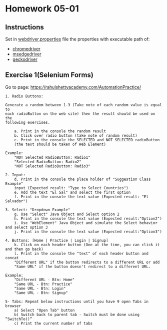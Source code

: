 # Homework 05-01

## Instructions

Set in [webdriver.properties](src/main/resources/webdriver.properties) file the properties with executable path of:

* [chromedriver](https://chromedriver.chromium.org/)
* [msedgedriver](https://developer.microsoft.com/en-us/microsoft-edge/tools/webdriver/)
* [geckodriver](https://github.com/mozilla/geckodriver/releases)

## Exercise 1(Selenium Forms)

Go to page: https://rahulshettyacademy.com/AutomationPractice/

    1. Radio Buttons:
    
    Generate a random between 1-3 (Take note of each random value is equal to
    each radioButton on the web site) then the result should be used on the
    following exercises.

        a. Print in the console the random result
        b. Click over radio button (take note of random result)
        c. Print in the console the SELECTED and NOT SELECTED radioButton
        (the text should be taken of Web Element)
    
    Example:
        "NOT Selected RadioButton: Radio1"
        "Selected RadioButton: Radio2"
        "NOT Selected RadioButton: Radio3"

    2. Input:
        d. Print in the console the place holder of "Suggestion Class Example"
        input (Expected result: "Type to Select Countries")
        e. Add the text "El Sal" and select the first option
        f. Print in the console the text value (Expected result: "El Salvador")

    3. Select: "Dropdown Example"
        g. Use "Select" Java Object and Select option 2
        h. Print in the console the text value (Expected result:"Option2")
        i. Use "WebElement" Java Object and simulate the Select behavior and select option 3
        j. Print in the console the text value (Expected result:"Option3")

    4. Buttons: [Home | Practice | Login | Signup]
        k. Click on each header button (One at the time, you can click it and then go back) 
        l. Print in the console the "text" of each header button and concat
        "Different URL" if the button redirects to a different URL or add
        "Same URL" if the button doesn't redirect to a different URL.

    Example:
        "Different URL - Btn: Home"
        "Same URL - Btn: Practice"
        "Same URL - Btn: Login"
        "Same URL - Btn: Signup"

    5- Tabs: Repeat below instructions until you have 9 open Tabs in browser
        a) Select "Open Tab" button 
        b) Switch back to parent tab - Switch must be done using “SwitchTo()”  
        c) Print the current number of tabs  